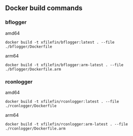 ## Docker build commands

### bflogger
amd64
```
docker build -t xfilefin/bflogger:latest . --file ./bflogger/Dockerfile
```

arm64
```
docker build -t xfilefin/bflogger:arm-latest . --file ./bflogger/Dockerfile.arm
```

### rconlogger
amd64
```
docker build -t xfilefin/rconlogger:latest . --file ./rconlogger/Dockerfile
```

arm64
```
docker build -t xfilefin/rconlogger:arm-latest . --file ./rconlogger/Dockerfile.arm
```
